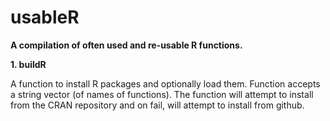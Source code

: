 # usableR
**A compilation of often used and re-usable R functions.**

**1. buildR**

A function to install R packages and optionally load them.
Function accepts a string vector (of names of functions).
The function will attempt to install from the CRAN repository and on fail, will attempt to install from github.
